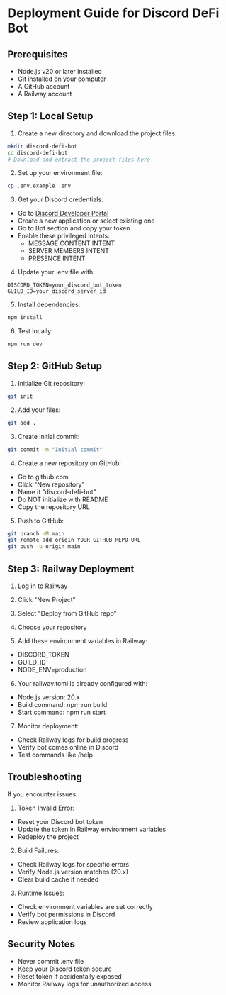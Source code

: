 # Deployment Guide for Discord DeFi Bot

## Prerequisites
- Node.js v20 or later installed
- Git installed on your computer
- A GitHub account
- A Railway account

## Step 1: Local Setup

1. Create a new directory and download the project files:
```bash
mkdir discord-defi-bot
cd discord-defi-bot
# Download and extract the project files here
```

2. Set up your environment file:
```bash
cp .env.example .env
```

3. Get your Discord credentials:
- Go to [Discord Developer Portal](https://discord.com/developers/applications)
- Create a new application or select existing one
- Go to Bot section and copy your token
- Enable these privileged intents:
  - MESSAGE CONTENT INTENT
  - SERVER MEMBERS INTENT
  - PRESENCE INTENT

4. Update your .env file with:
```env
DISCORD_TOKEN=your_discord_bot_token
GUILD_ID=your_discord_server_id
```

5. Install dependencies:
```bash
npm install
```

6. Test locally:
```bash
npm run dev
```

## Step 2: GitHub Setup

1. Initialize Git repository:
```bash
git init
```

2. Add your files:
```bash
git add .
```

3. Create initial commit:
```bash
git commit -m "Initial commit"
```

4. Create a new repository on GitHub:
- Go to github.com
- Click "New repository"
- Name it "discord-defi-bot"
- Do NOT initialize with README
- Copy the repository URL

5. Push to GitHub:
```bash
git branch -M main
git remote add origin YOUR_GITHUB_REPO_URL
git push -u origin main
```

## Step 3: Railway Deployment

1. Log in to [Railway](https://railway.app)
2. Click "New Project"
3. Select "Deploy from GitHub repo"
4. Choose your repository

5. Add these environment variables in Railway:
- DISCORD_TOKEN
- GUILD_ID
- NODE_ENV=production

6. Your railway.toml is already configured with:
- Node.js version: 20.x
- Build command: npm run build
- Start command: npm run start

7. Monitor deployment:
- Check Railway logs for build progress
- Verify bot comes online in Discord
- Test commands like /help

## Troubleshooting

If you encounter issues:

1. Token Invalid Error:
- Reset your Discord bot token
- Update the token in Railway environment variables
- Redeploy the project

2. Build Failures:
- Check Railway logs for specific errors
- Verify Node.js version matches (20.x)
- Clear build cache if needed

3. Runtime Issues:
- Check environment variables are set correctly
- Verify bot permissions in Discord
- Review application logs

## Security Notes
- Never commit .env file
- Keep your Discord token secure
- Reset token if accidentally exposed
- Monitor Railway logs for unauthorized access